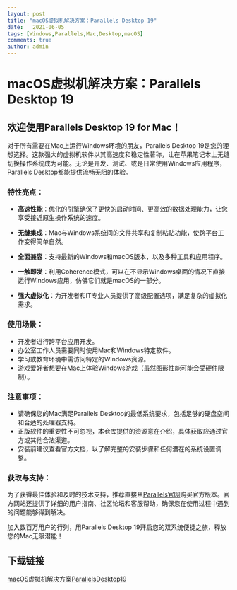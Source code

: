 ```yaml
---
layout: post
title: "macOS虚拟机解决方案：Parallels Desktop 19"
date:   2021-06-05
tags: [Windows,Parallels,Mac,Desktop,macOS]
comments: true
author: admin
---
```

# macOS虚拟机解决方案：Parallels Desktop 19

## 欢迎使用Parallels Desktop 19 for Mac！

对于所有需要在Mac上运行Windows环境的朋友，Parallels Desktop 19是您的理想选择。这款强大的虚拟机软件以其高速度和稳定性著称，让在苹果笔记本上无缝切换操作系统成为可能。无论是开发、测试、或是日常使用Windows应用程序，Parallels Desktop都能提供流畅无阻的体验。

### 特性亮点：

- **高速性能**：优化的引擎确保了更快的启动时间、更高效的数据处理能力，让您享受接近原生操作系统的速度。
  
- **无缝集成**：Mac与Windows系统间的文件共享和复制粘贴功能，使跨平台工作变得简单自然。
  
- **全面兼容**：支持最新的Windows和macOS版本，以及多种工具和应用程序。
  
- **一触即发**：利用Coherence模式，可以在不显示Windows桌面的情况下直接运行Windows应用，仿佛它们就是macOS的一部分。
  
- **强大虚拟化**：为开发者和IT专业人员提供了高级配置选项，满足复杂的虚拟化需求。

### 使用场景：
- 开发者进行跨平台应用开发。
- 办公室工作人员需要同时使用Mac和Windows特定软件。
- 学习或教育环境中需访问特定的Windows资源。
- 游戏爱好者想要在Mac上体验Windows游戏（虽然图形性能可能会受硬件限制）。

### 注意事项：
- 请确保您的Mac满足Parallels Desktop的最低系统要求，包括足够的硬盘空间和合适的处理器支持。
- 正版软件的重要性不可忽视，本仓库提供的资源意在介绍，具体获取应通过官方或其他合法渠道。
- 安装前建议查看官方文档，以了解完整的安装步骤和任何潜在的系统设置调整。

### 获取与支持：
为了获得最佳体验和及时的技术支持，推荐直接从[Parallels官网](https://www.parallels.com/products/desktop/)购买官方版本。官方网站还提供了详细的用户指南、社区论坛和客服帮助，确保您在使用过程中遇到的问题能够得到解决。

加入数百万用户的行列，用Parallels Desktop 19开启您的双系统便捷之旅，释放您的Mac无限潜能！

## 下载链接

[macOS虚拟机解决方案ParallelsDesktop19](https://pan.quark.cn/s/d11c35b0c586)